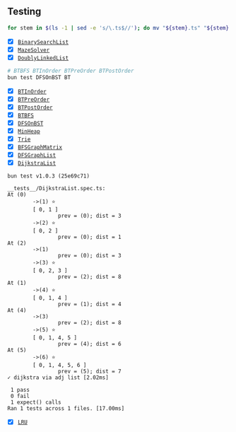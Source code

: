 ## Testing

```bash
for stem in $(ls -1 | sed -e 's/\.ts$//'); do mv "${stem}.ts" "${stem}.spec.ts"; done
```

- [x] [`BinarySearchList`](../day1/BinarySearchList.ts)
- [x] [`MazeSolver`](../day1/MazeSolver.ts)
- [x] [`DoublyLinkedList`](../day1/DoublyLinkedList.ts)

```bash
# BTBFS BTInOrder BTPreOrder BTPostOrder
bun test DFSOnBST BT
```

- [x] [`BTInOrder`](../day3/BTInOrder.ts)
- [x] [`BTPreOrder`](../day3/BTPreOrder.ts)
- [x] [`BTPostOrder`](../day3/BTPostOrder.ts)
- [x] [`BTBFS`](../day3/BTBFS.ts)
- [x] [`DFSOnBST`](../day3/DFSOnBST.ts)
- [x] [`MinHeap`](../day3/MinHeap.ts)
- [x] [`Trie`](../day3/Trie.ts)
- [x] [`BFSGraphMatrix`](../day3/BFSGraphMatrix.ts)
- [x] [`DFSGraphList`](../day3/DFSGraphList.ts)
- [x] [`DijkstraList`](../day3/DijkstraList.ts)

```log
bun test v1.0.3 (25e69c71)

__tests__/DijkstraList.spec.ts:
At (0)
        ->(1) ⭐
        [ 0, 1 ]
                prev = (0); dist = 3
        ->(2) ⭐
        [ 0, 2 ]
                prev = (0); dist = 1
At (2)
        ->(1)
                prev = (0); dist = 3
        ->(3) ⭐
        [ 0, 2, 3 ]
                prev = (2); dist = 8
At (1)
        ->(4) ⭐
        [ 0, 1, 4 ]
                prev = (1); dist = 4
At (4)
        ->(3)
                prev = (2); dist = 8
        ->(5) ⭐
        [ 0, 1, 4, 5 ]
                prev = (4); dist = 6
At (5)
        ->(6) ⭐
        [ 0, 1, 4, 5, 6 ]
                prev = (5); dist = 7
✓ dijkstra via adj list [2.02ms]

 1 pass
 0 fail
 1 expect() calls
Ran 1 tests across 1 files. [17.00ms]
```

- [x] [`LRU`](../day3/LRU.ts)